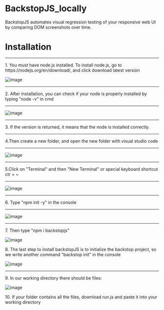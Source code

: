 # BackstopJS_locally
BackstopJS automates visual regression testing of your responsive web UI by comparing DOM screenshots over time.


<h1>Installation</h1>

<hr>

<p>1. You must have node.js installed. To install node.js, go to https://nodejs.org/en/download/, and click download latest version</p>

![image](https://user-images.githubusercontent.com/98982966/207040068-e8a932cb-edfc-4e3a-bf5d-3a8162cbb89b.png)

<hr>

<p>2. After installation, you can check if your node is properly installed by typing "node -v" in cmd</p>

<hr>

![image](https://user-images.githubusercontent.com/98982966/207042801-16cb2930-bbc3-4edf-98ae-049ea9657e87.png)

<hr>

<p>3. If the version is returned, it means that the node is installed correctly.</p>

<hr>

<p>4.Then create a new folder, and open the new folder with visual studio code</p>

<hr>

![image](https://user-images.githubusercontent.com/98982966/207041927-29f7d593-de6f-457f-aeaa-77964e07ba28.png)

<hr>

<p>5.Click on "Terminal" and then "New Terminal" or special keyboard shortcut ctr + ~ </p>

<hr>

![image](https://user-images.githubusercontent.com/98982966/207042260-3760e9fb-3989-46ef-987d-bf6e7f1781e9.png)

<hr>

<p>6. Type "npm init -y" in the console </p>

<hr>

![image](https://user-images.githubusercontent.com/98982966/207043819-c85646be-5f3f-4c19-9d09-d7a6e98e0049.png)

<hr>

<p>7. Then type "npm i backstopjs"</p>

![image](https://user-images.githubusercontent.com/98982966/207044817-67e80578-1cf6-47bd-a1e6-7db427a65d3b.png)

<p>8. The last step to install backstopJS is to initialize the backstop project, so we write another command "backstop init" in the console</p>

![image](https://user-images.githubusercontent.com/98982966/207045642-8d8ced05-0fb7-43ad-875d-97cad26a15ef.png)

<hr>

<p>9. In our working directory there should be files: </p>

![image](https://user-images.githubusercontent.com/98982966/207045927-00f46c03-da67-439b-a01b-1b39c3dc1e53.png)

<p>10. If your folder contains all the files, download run.js and paste it into your working directory</p>


